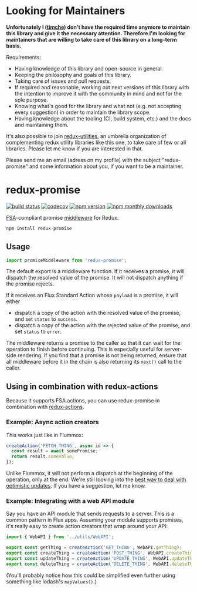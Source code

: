 # Looking for Maintainers

**Unfortunately I ([timche](https://github.com/timche)) don't have the required time anymore to maintain this library and give it the necessary attention. Therefore I'm looking for maintainers that are willing to take care of this library on a long-term basis.**

Requirements:
- Having knowledge of this library and open-source in general.
- Keeping the philosophy and goals of this library.
- Taking care of issues and pull requests.
- If required and reasonable, working out next versions of this library with the intention to improve it with the community in mind and not for the sole purpose.
- Knowing what's good for the library and what not (e.g. not accepting every suggestion) in order to maintain the library scope.
- Having knowledge about the tooling (CI, build system, etc.) and the docs and maintaining them.

It's also possible to join [redux-utilities](https://github.com/redux-utilities), an umbrella organization of complementing redux utility libraries like this one, to take care of few or all libraries. Please let me know if you are interested in that. 

Please send me an email (adress on my profile) with the subject "redux-promise" and some information about you, if you want to be a maintainer.

# redux-promise

[![build status](https://img.shields.io/travis/redux-utilities/redux-promise/master.svg)](https://travis-ci.org/redux-utilities/redux-promise)
[![codecov](https://codecov.io/gh/redux-utilities/redux-promise/branch/master/graph/badge.svg)](https://codecov.io/gh/redux-utilities/redux-promise)
[![npm version](https://img.shields.io/npm/v/redux-promise.svg)](https://www.npmjs.com/package/redux-promise)
[![npm monthly downloads](https://img.shields.io/npm/dm/redux-promise.svg)](https://www.npmjs.com/package/redux-promise)

[FSA](https://github.com/redux-utilities/flux-standard-action)-compliant promise [middleware](https://redux.js.org/advanced/middleware) for Redux.

```js
npm install redux-promise
```

## Usage

```js
import promiseMiddleware from 'redux-promise';
```

The default export is a middleware function. If it receives a promise, it will dispatch the resolved value of the promise. It will not dispatch anything if the promise rejects.

If it receives an Flux Standard Action whose `payload` is a promise, it will either

* dispatch a copy of the action with the resolved value of the promise, and set `status` to `success`.
* dispatch a copy of the action with the rejected value of the promise, and set `status` to `error`.

The middleware returns a promise to the caller so that it can wait for the operation to finish before continuing. This is especially useful for server-side rendering. If you find that a promise is not being returned, ensure that all middleware before it in the chain is also returning its `next()` call to the caller.

## Using in combination with redux-actions

Because it supports FSA actions, you can use redux-promise in combination with [redux-actions](https://github.com/redux-utilities/redux-actions).

### Example: Async action creators

This works just like in Flummox:

```js
createAction('FETCH_THING', async id => {
  const result = await somePromise;
  return result.someValue;
});
```

Unlike Flummox, it will not perform a dispatch at the beginning of the operation, only at the end. We're still looking into the [best way to deal with optimistic updates](https://github.com/redux-utilities/flux-standard-action/issues/7). If you have a suggestion, let me know.

### Example: Integrating with a web API module

Say you have an API module that sends requests to a server. This is a common pattern in Flux apps. Assuming your module supports promises, it's really easy to create action creators that wrap around your API:

```js
import { WebAPI } from '../utils/WebAPI';

export const getThing = createAction('GET_THING', WebAPI.getThing);
export const createThing = createAction('POST_THING', WebAPI.createThing);
export const updateThing = createAction('UPDATE_THING', WebAPI.updateThing);
export const deleteThing = createAction('DELETE_THING', WebAPI.deleteThing);
```

(You'll probably notice how this could be simplified even further using something like lodash's `mapValues()`.)

